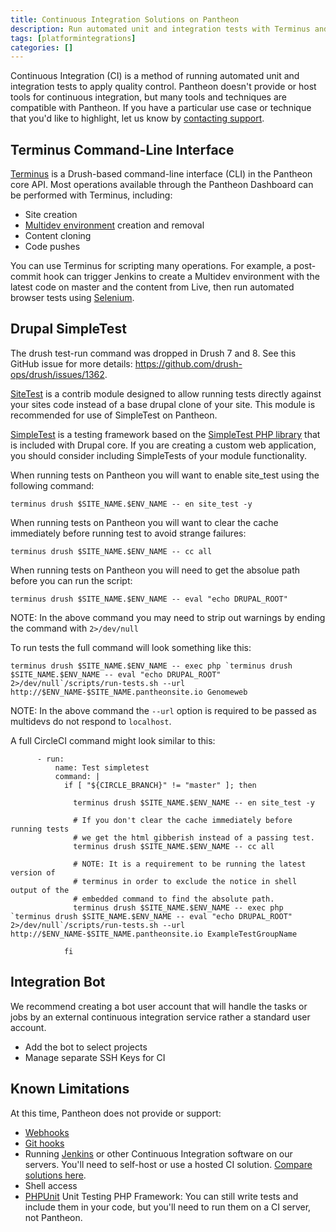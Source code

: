 ```yaml
---
title: Continuous Integration Solutions on Pantheon
description: Run automated unit and integration tests with Terminus and Drupal SimpleTest.
tags: [platformintegrations]
categories: []
---
```

Continuous Integration (CI) is a method of running automated unit and integration tests to apply quality control. Pantheon doesn't provide or host tools for continuous integration, but many tools and techniques are compatible with Pantheon. If you have a particular use case or technique that you'd like to highlight, let us know by [contacting support](/docs/support).

## Terminus Command-Line Interface

[Terminus](/docs/terminus/) is a Drush-based command-line interface (CLI) in the Pantheon core API. Most operations available through the Pantheon Dashboard can be performed with Terminus, including:

- Site creation
- [Multidev environment](/docs/multidev) creation and removal
- Content cloning
- Code pushes

You can use Terminus for scripting many operations. For example, a post-commit hook can trigger Jenkins to create a Multidev environment with the latest code on master and the content from Live, then run automated browser tests using [Selenium](https://github.com/SeleniumHQ/selenium).

## Drupal SimpleTest

The drush test-run command was dropped in Drush 7 and 8.  See this GitHub issue for more details: https://github.com/drush-ops/drush/issues/1362.

[SiteTest](https://www.drupal.org/project/site_test) is a contrib module designed to allow running tests directly against your sites code instead of a base drupal clone of your site.  This module is recommended for use of SimpleTest on Pantheon.

[SimpleTest](https://drupal.org/project/simpletest) is a testing framework based on the [SimpleTest PHP library](https://github.com/simpletest/simpletest) that is included with Drupal core. If you are creating a custom web application, you should consider including SimpleTests of your module functionality.

When running tests on Pantheon you will want to enable site_test using the following command:
```
terminus drush $SITE_NAME.$ENV_NAME -- en site_test -y
```

When running tests on Pantheon you will want to clear the cache immediately before running test to avoid strange failures:
```
terminus drush $SITE_NAME.$ENV_NAME -- cc all
```

When running tests on Pantheon you will need to get the absolue path before you can run the script:
```
terminus drush $SITE_NAME.$ENV_NAME -- eval "echo DRUPAL_ROOT"
```
NOTE: In the above command you may need to strip out warnings by ending the command with `2>/dev/null`

To run tests the full command will look something like this:
```
terminus drush $SITE_NAME.$ENV_NAME -- exec php `terminus drush $SITE_NAME.$ENV_NAME -- eval "echo DRUPAL_ROOT" 2>/dev/null`/scripts/run-tests.sh --url http://$ENV_NAME-$SITE_NAME.pantheonsite.io Genomeweb
```
NOTE: In the above command the `--url` option is required to be passed as multidevs do not respond to `localhost`.

A full CircleCI command might look similar to this:
```
      - run:
          name: Test simpletest
          command: |
            if [ "${CIRCLE_BRANCH}" != "master" ]; then

              terminus drush $SITE_NAME.$ENV_NAME -- en site_test -y

              # If you don't clear the cache immediately before running tests
              # we get the html gibberish instead of a passing test.
              terminus drush $SITE_NAME.$ENV_NAME -- cc all

              # NOTE: It is a requirement to be running the latest version of
              # terminus in order to exclude the notice in shell output of the
              # embedded command to find the absolute path.
              terminus drush $SITE_NAME.$ENV_NAME -- exec php `terminus drush $SITE_NAME.$ENV_NAME -- eval "echo DRUPAL_ROOT" 2>/dev/null`/scripts/run-tests.sh --url http://$ENV_NAME-$SITE_NAME.pantheonsite.io ExampleTestGroupName

            fi
```

## Integration Bot

We recommend creating a bot user account that will handle the tasks or jobs by an external continuous integration service rather a standard user account.

- Add the bot to select projects
- Manage separate SSH Keys for CI

## Known Limitations

At this time, Pantheon does not provide or support:

  - [Webhooks](https://en.wikipedia.org/wiki/Webhook)
- [Git hooks](https://git-scm.com/book/en/v2/Customizing-Git-Git-Hooks)
- Running [Jenkins](https://jenkins.io/index.html) or other Continuous Integration software on our servers. You'll need to self-host or use a hosted CI solution. [Compare solutions here](https://en.wikipedia.org/wiki/Comparison_of_continuous_integration_software).
- Shell access
- [PHPUnit](https://github.com/sebastianbergmann/phpunit/) Unit Testing PHP Framework: You can still write tests and include them in your code, but you'll need to run them on a CI server, not Pantheon.
